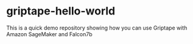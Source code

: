 # griptape-hello-world
This is a quick demo repository showing how you can use Griptape with Amazon SageMaker and Falcon7b
